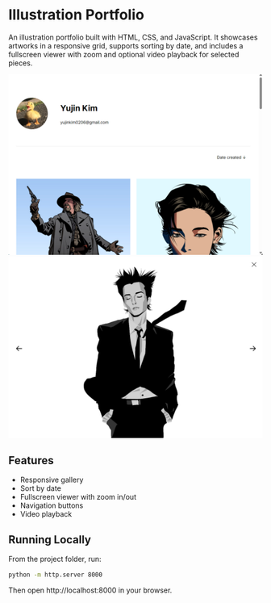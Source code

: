 # Illustration Portfolio

An illustration portfolio built with HTML, CSS, and JavaScript. It showcases artworks in a responsive grid, supports sorting by date, and includes a fullscreen viewer with zoom and optional video playback for selected pieces.

![Home](screenshots/homess.png)  
![Viewer](screenshots/viewerss.png)

## Features
- Responsive gallery
- Sort by date
- Fullscreen viewer with zoom in/out
- Navigation buttons
- Video playback

## Running Locally
From the project folder, run:
```bash
python -m http.server 8000
```
Then open http://localhost:8000 in your browser.